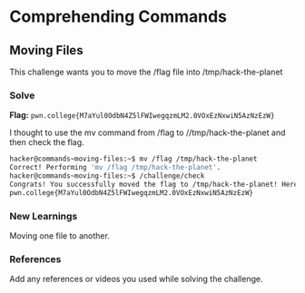 # Comprehending Commands

## Moving Files
This challenge wants you to move the /flag file into /tmp/hack-the-planet

### Solve
**Flag:** `pwn.college{M7aYul0OdbN4Z5lFWIwegqzmLM2.0VOxEzNxwiN5AzNzEzW}`

I thought to use the mv command from /flag to //tmp/hack-the-planet and then check the flag. 

```bash
hacker@commands~moving-files:~$ mv /flag /tmp/hack-the-planet
Correct! Performing 'mv /flag /tmp/hack-the-planet'.
hacker@commands~moving-files:~$ /challenge/check
Congrats! You successfully moved the flag to /tmp/hack-the-planet! Here it is:
pwn.college{M7aYul0OdbN4Z5lFWIwegqzmLM2.0VOxEzNxwiN5AzNzEzW}
```

### New Learnings
Moving one file to another.

### References 
Add any references or videos you used while solving the challenge.
